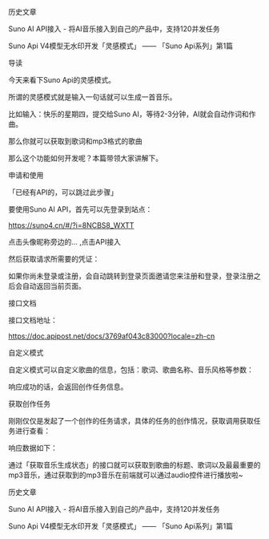 

历史文章

Suno AI API接入 - 将AI音乐接入到自己的产品中，支持120并发任务

Suno Api V4模型无水印开发「灵感模式」 —— 「Suno Api系列」第1篇





导读

今天来看下Suno Api的灵感模式。

所谓的灵感模式就是输入一句话就可以生成一首音乐。

比如输入：快乐的星期四，提交给Suno AI，等待2-3分钟，AI就会自动作词和作曲。

那么你就可以获取到歌词和mp3格式的歌曲

那么这个功能如何开发呢？本篇带领大家讲解下。

申请和使用

「已经有API的，可以跳过此步骤」

要使用Suno AI API，首先可以先登录到站点：

https://suno4.cn/#/?i=8NCBS8_WXTT

点击头像昵称旁边的… ,点击API接入






然后获取请求所需要的凭证：






如果你尚未登录或注册，会自动跳转到登录页面邀请您来注册和登录，登录注册之后会自动返回当前页面。

接口文档

接口文档地址：

https://doc.apipost.net/docs/3769af043c83000?locale=zh-cn



自定义模式

自定义模式可以自定义歌曲的信息，包括：歌词、歌曲名称、音乐风格等参数：






响应成功的话，会返回创作任务信息。






获取创作任务

刚刚仅仅是发起了一个创作的任务请求，具体的任务的创作情况，获取调用获取任务进行查看：






响应数据如下：






通过「获取音乐生成状态」的接口就可以获取到歌曲的标题、歌词以及最最重要的mp3音乐，通过获取到的mp3音乐在前端就可以通过audio控件进行播放啦~



历史文章

Suno AI API接入 - 将AI音乐接入到自己的产品中，支持120并发任务

Suno Api V4模型无水印开发「灵感模式」 —— 「Suno Api系列」第1篇
